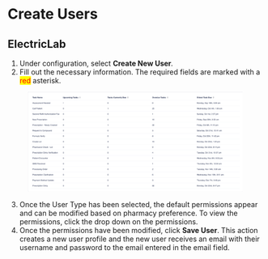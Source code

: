 # Create Users

## ElectricLab

1. Under configuration, select **Create New User**_._
2. Fill out the necessary information. The required fields are marked with a <mark style="color:red;">red</mark> asterisk.

<figure><img src="../../.gitbook/assets/image (177).png" alt=""><figcaption></figcaption></figure>

3. Once the User Type has been selected, the default permissions appear and can be modified based on pharmacy preference. To view the permissions, click the drop down on the permissions.
4. Once the permissions have been modified, click **Save User**. This action creates a new user profile and the new user receives an email with their username and password to the email entered in the email field.

